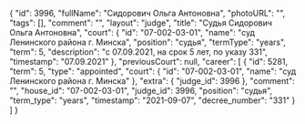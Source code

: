 {
    "id": 3996,
    "fullName": "Сидорович Ольга Антоновна",
    "photoURL": "",
    "tags": [],
    "comment": "",
    "layout": "judge",
    "title": "Судья Сидорович Ольга Антоновна",
    "court": {
        "id": "07-002-03-01",
        "name": "суд Ленинского района г. Минска",
        "position": "судья",
        "termType": "years",
        "term": 5,
        "description": "c 07.09.2021, на срок 5 лет, по указу 331",
        "timestamp": "07.09.2021"
    },
    "previousCourt": null,
    "career": [
        {
            "id": 5281,
            "term": 5,
            "type": "appointed",
            "court": {
                "id": "07-002-03-01",
                "name": "суд Ленинского района г. Минска"
            },
            "extra": {
                "judge_id": 3996
            },
            "comment": "",
            "house_id": "07-002-03-01",
            "judge_id": 3996,
            "position": "судья",
            "term_type": "years",
            "timestamp": "2021-09-07",
            "decree_number": "331"
        }
    ]
}
